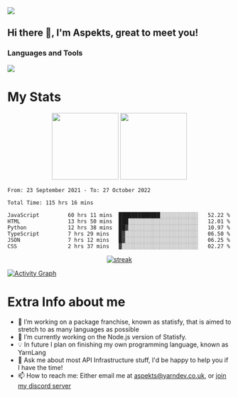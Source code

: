 ![](https://komarev.com/ghpvc/?username=aspekts&color=red)
## Hi there 👋, I'm Aspekts, great to meet you!
### Languages and Tools
<p align="left"> <a href="https://github.com/aspekts"><img src="https://skillicons.dev/icons?i=aws,azure,bash,bootstrap,cpp,cloudflare,css,discord,bots,express,fastapi,gcp,git,heroku,github,v,vim,regex,html,js,jquery,nodejs,linux,md,mysql,redis,mongodb,netlify,nextjs,py,react,sqlite,swift,ts,vscode"> </a> </p>

# My Stats
<p align="center">
<img height="150px" src="https://github-readme-stats.vercel.app/api?username=aspekts&hide_border=true&show_icons=true&count_private=true&theme=gruvbox&bg_color=151515" />

<img height="150px" src="https://github-readme-stats.vercel.app/api/top-langs/?username=aspekts&count_private=true&theme=dark"  />
</p>
<!--START_SECTION:waka-->

```text
From: 23 September 2021 - To: 27 October 2022

Total Time: 115 hrs 16 mins

JavaScript         60 hrs 11 mins  █████████████░░░░░░░░░░░░   52.22 %
HTML               13 hrs 50 mins  ███░░░░░░░░░░░░░░░░░░░░░░   12.01 %
Python             12 hrs 38 mins  ██▓░░░░░░░░░░░░░░░░░░░░░░   10.97 %
TypeScript         7 hrs 29 mins   █▓░░░░░░░░░░░░░░░░░░░░░░░   06.50 %
JSON               7 hrs 12 mins   █▓░░░░░░░░░░░░░░░░░░░░░░░   06.25 %
CSS                2 hrs 37 mins   ▓░░░░░░░░░░░░░░░░░░░░░░░░   02.27 %
```

<!--END_SECTION:waka-->
<p align="center">
  <a href="https://github.com/aspekts">      
<img title="stats" alt="streak" src="https://github-readme-streak-stats.herokuapp.com/?user=aspekts&theme=dark&hide_border=true&stroke=f53b3b"/>
</a>
</p>
<a href="https://github.com/aspekts"><img alt="Activity Graph" src="https://activity-graph.herokuapp.com/graph?username=aspekts&bg_color=0D1117&color=eca15b&line=eca15b&point=FFFFFF&hide_border=true" /></a>

# Extra Info about me
- 🌱 I’m working on a package franchise, known as statisfy, that is aimed to stretch to as many languages as possible
- 🔭 I’m currently working on the Node.js version of Statisfy.
- 💡 In future I plan on finishing my own programming language, known as YarnLang
- 💬 Ask me about most API Infrastructure stuff, I'd be happy to help you if I have the time!
- 📫 How to reach me: Either email me at aspekts@yarndev.co.uk, or [join my discord server](https://discord.gg/GxGTHBC)


